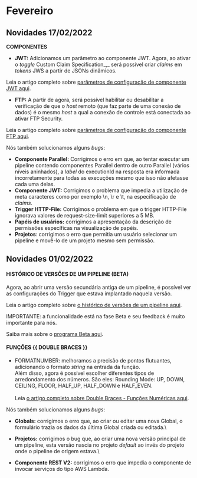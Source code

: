 # Fevereiro

## Novidades 17/02/2022

**COMPONENTES**

* **JWT:** Adicionamos um parâmetro ao componente JWT. Agora, ao ativar o _toggle_ Custom Claim Specification_,_ será possível criar _claims_ em _tokens_ JWS a partir de JSONs dinâmicos.

Leia o artigo completo sobre [parâmetros de configuração de componente JWT aqui](../../components/security-components/jwt-new.md).

* **FTP:** A partir de agora, será possível habilitar ou desabilitar a verificação de que o _host_ remoto (que faz parte de uma conexão de dados) é o mesmo _host_ a qual a conexão de controle está conectada ao ativar FTP Security.

Leia o artigo completo sobre [parâmetros de configuração do componente FTP aqui](../../components/file-storage/ftp.md).



Nós também solucionamos alguns _bugs_:

* **Componente Parallel:** Corrigimos o erro em que, ao tentar executar um pipeline contendo componentes Parallel dentro de outro Parallel (vários níveis aninhados), a _label_ do executionId na resposta era informada incorretamente para todas as execuções mesmo que isso não afetasse cada uma delas.
* **Componente JWT:** Corrigimos o problema que impedia a utilização de meta caracteres como por exemplo \n, \r e \t, na especificação de _claims_.
* **Trigger HTTP-File:** Corrigimos o problema em que o trigger HTTP-File ignorava valores de request-size-limit superiores a 5 MB.
* **Papéis de usuários:** corrigimos a apresentação da descrição de permissões específicas na visualização de papéis.
* **Projetos**: corrigimos o erro que permitia um usuário selecionar um pipeline e movê-lo de um projeto mesmo sem permissão.

## Novidades 01/02/2022

#### **HISTÓRICO DE VERSÕES DE UM PIPELINE (BETA)**

Agora, ao abrir uma versão secundária antiga de um pipeline, é possível ver as configurações do Trigger que estava implantado naquela versão.

Leia o artigo completo sobre [o histórico de versões de um pipeline aqui](../../build/pipelines/historico-de-versoes-de-pipelines.md).

IMPORTANTE: a funcionalidade está na fase Beta e seu feedback é muito importante para nós.

Saiba mais sobre o [programa Beta aqui](../../geral/programa-beta.md).

#### **FUNÇÕES \{{ DOUBLE BRACES \}}**

* FORMATNUMBER: melhoramos a precisão de pontos flutuantes, adicionando o formato _string_ na entrada da função.\
  Além disso, agora é possível escolher diferentes tipos de arredondamento dos números. São eles: Rounding Mode: UP, DOWN, CEILING, FLOOR, HALF\_UP, HALF\_DOWN e HALF\_EVEN.\
  \
  Leia [o artigo completo sobre Double Braces - Funções Numéricas aqui](../../build/double-braces/funcoes-double-braces/funcoes-numericas.md).



Nós também solucionamos alguns _bugs_:

* **Globals:** corrigimos o erro que, ao criar ou editar uma nova Global, o formulário trazia os dados da última Global criada ou editada.\

* **Projetos:** corrigimos o bug que, ao criar uma nova versão principal de um pipeline, esta versão nascia no projeto _default_ ao invés do projeto onde o pipeline de origem estava.\

* **Componente REST V2:** corrigimos o erro que impedia o componente de invocar serviços do tipo AWS Lambda.
